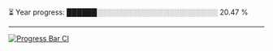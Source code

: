 
⏳ Year progress: ██████░░░░░░░░░░░░░░░░░░░░░░░░ 20.47 %

---

[![Progress Bar CI](https://github.com/thatoranzhevyy/thatoranzhevyy/actions/workflows/node.js.yml/badge.svg)](https://github.com/thatoranzhevyy/thatoranzhevyy/actions/workflows/node.js.yml)

